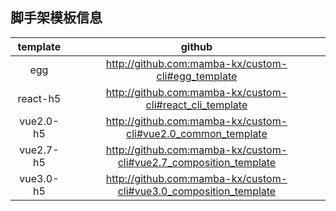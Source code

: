 ## 脚手架模板信息
| template |                    github                    |
| :------: | :------------------------------------------: |
|    egg   |       http://github.com:mamba-kx/custom-cli#egg_template        |
| react-h5 |    http://github.com:mamba-kx/custom-cli#react_cli_template     |
| vue2.0-h5 | http://github.com:mamba-kx/custom-cli#vue2.0_common_template |
| vue2.7-h5  | http://github.com:mamba-kx/custom-cli#vue2.7_composition_template |
| vue3.0-h5  | http://github.com:mamba-kx/custom-cli#vue3.0_composition_template |
